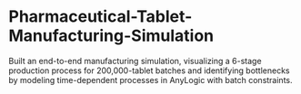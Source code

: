 # Pharmaceutical-Tablet-Manufacturing-Simulation
Built an end-to-end manufacturing simulation, visualizing a 6-stage production process for 200,000-tablet batches and identifying bottlenecks by modeling time-dependent processes in AnyLogic with batch constraints.
